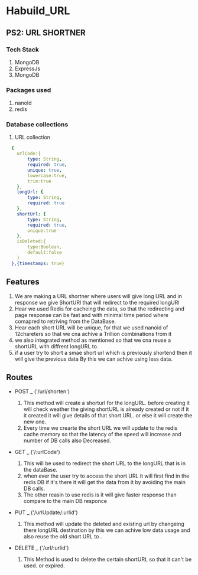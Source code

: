 # Habuild_URL

## PS2: URL SHORTNER

### Tech Stack
  1) MongoDB
  2) ExpressJs
  3) MongoDB
  
### Packages used 
  1) nanoId
  2) redis
  
### Database collections
  1) URL collection
```yaml
  {
    urlCode:{
        type: String,
        required: true, 
        unique: true, 
        lowercase:true, 
        trim:true
    },
    longUrl: { 
        type: String, 
        required: true
    },  
    shortUrl: { 
        type: String, 
        required: true,
        unique:true
    },
    isDeleted:{
        type:Boolean,
        default:false
    }
  },{timestamps: true}
```

## Features

  1) We are making a URL shortner where users will give long URL and in response we give ShortURl that will redirect to the required longURl
  2) Hear we used Redis for cacheing the data, so that the redirecting and page response can be fast and with minimal time period where comapred to retriving from the DataBase.
  3) Hear each short URL will be unique, for that we used nanoid of 12chareters so that we cna achive a Trillion combinations from it
  4) we also integrated method as mentioned so that we cna reuse a shortURL with diffrent longURL to. 
  5) if a user try to short a smae short url which is previously shortend then it will give the previous data By this we can achive using less data.

## Routes 

- POST _ ('/url/shorten')
  1) This method will create a shorturl for the longURL. before creating it will check weather the giving shortURL is already created or not if it it created it will give details of that short URL. or else it will create the new one. 
  2) Every time we crearte the short URL we will update to the redis cache memory so that the latency of the speed will increase and number of DB calls also Decreased.
  
- GET _ ('/:urlCode')
  1) This will be used to redirect the short URL to the longURL that is in the dataBase. 
  2) when ever the user try to access the short URL it will first find in the redis DB if it's there it will get the data from it by avoiding the main DB calls.
  3) The other reasin to use redis is it will give faster response than compare to the main DB responce

- PUT _ ('/urlUpdate/:urlid')
  1) This method will update the deleted and existing url by changeing there longURL destination by this we can achive low data usage and also reuse the old short URL to .
  
- DELETE _ ('/url/:urlid')
  1) This Method is used to delete the certain shortURL so that it can't be used. or expired.

  
  
